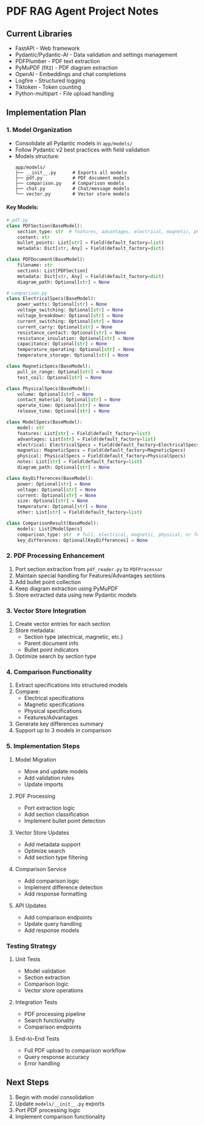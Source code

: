 # PDF RAG Agent Project Notes

## Current Libraries
- FastAPI - Web framework
- Pydantic/Pydantic-AI - Data validation and settings management
- PDFPlumber - PDF text extraction
- PyMuPDF (fitz) - PDF diagram extraction
- OpenAI - Embeddings and chat completions
- Logfire - Structured logging
- Tiktoken - Token counting
- Python-multipart - File upload handling

## Implementation Plan

### 1. Model Organization
- Consolidate all Pydantic models in `app/models/`
- Follow Pydantic v2 best practices with field validation
- Models structure:
  ```
  app/models/
  ├── __init__.py      # Exports all models
  ├── pdf.py           # PDF document models
  ├── comparison.py    # Comparison models
  ├── chat.py          # Chat/message models
  └── vector.py        # Vector store models
  ```

#### Key Models:
```python
# pdf.py
class PDFSection(BaseModel):
    section_type: str  # features, advantages, electrical, magnetic, physical
    content: str
    bullet_points: List[str] = Field(default_factory=list)
    metadata: Dict[str, Any] = Field(default_factory=dict)

class PDFDocument(BaseModel):
    filename: str
    sections: List[PDFSection]
    metadata: Dict[str, Any] = Field(default_factory=dict)
    diagram_path: Optional[str] = None

# comparison.py
class ElectricalSpecs(BaseModel):
    power_watts: Optional[str] = None
    voltage_switching: Optional[str] = None
    voltage_breakdown: Optional[str] = None
    current_switching: Optional[str] = None
    current_carry: Optional[str] = None
    resistance_contact: Optional[str] = None
    resistance_insulation: Optional[str] = None
    capacitance: Optional[str] = None
    temperature_operating: Optional[str] = None
    temperature_storage: Optional[str] = None

class MagneticSpecs(BaseModel):
    pull_in_range: Optional[str] = None
    test_coil: Optional[str] = None

class PhysicalSpecs(BaseModel):
    volume: Optional[str] = None
    contact_material: Optional[str] = None
    operate_time: Optional[str] = None
    release_time: Optional[str] = None

class ModelSpecs(BaseModel):
    model: str
    features: List[str] = Field(default_factory=list)
    advantages: List[str] = Field(default_factory=list)
    electrical: ElectricalSpecs = Field(default_factory=ElectricalSpecs)
    magnetic: MagneticSpecs = Field(default_factory=MagneticSpecs)
    physical: PhysicalSpecs = Field(default_factory=PhysicalSpecs)
    notes: List[str] = Field(default_factory=list)
    diagram_path: Optional[str] = None

class KeyDifferences(BaseModel):
    power: Optional[str] = None
    voltage: Optional[str] = None
    current: Optional[str] = None
    size: Optional[str] = None
    temperature: Optional[str] = None
    other: List[str] = Field(default_factory=list)

class ComparisonResult(BaseModel):
    models: List[ModelSpecs]
    comparison_type: str  # full, electrical, magnetic, physical, or features
    key_differences: Optional[KeyDifferences] = None
```

### 2. PDF Processing Enhancement
1. Port section extraction from `pdf_reader.py` to `PDFProcessor`
2. Maintain special handling for Features/Advantages sections
3. Add bullet point collection
4. Keep diagram extraction using PyMuPDF
5. Store extracted data using new Pydantic models

### 3. Vector Store Integration
1. Create vector entries for each section
2. Store metadata:
   - Section type (electrical, magnetic, etc.)
   - Parent document info
   - Bullet point indicators
3. Optimize search by section type

### 4. Comparison Functionality
1. Extract specifications into structured models
2. Compare:
   - Electrical specifications
   - Magnetic specifications
   - Physical specifications
   - Features/Advantages
3. Generate key differences summary
4. Support up to 3 models in comparison

### 5. Implementation Steps
1. Model Migration
   - Move and update models
   - Add validation rules
   - Update imports

2. PDF Processing
   - Port extraction logic
   - Add section classification
   - Implement bullet point detection

3. Vector Store Updates
   - Add metadata support
   - Optimize search
   - Add section type filtering

4. Comparison Service
   - Add comparison logic
   - Implement difference detection
   - Add response formatting

5. API Updates
   - Add comparison endpoints
   - Update query handling
   - Add response models

### Testing Strategy
1. Unit Tests
   - Model validation
   - Section extraction
   - Comparison logic
   - Vector store operations

2. Integration Tests
   - PDF processing pipeline
   - Search functionality
   - Comparison endpoints

3. End-to-End Tests
   - Full PDF upload to comparison workflow
   - Query response accuracy
   - Error handling

## Next Steps
1. Begin with model consolidation
2. Update `models/__init__.py` exports
3. Port PDF processing logic
4. Implement comparison functionality 